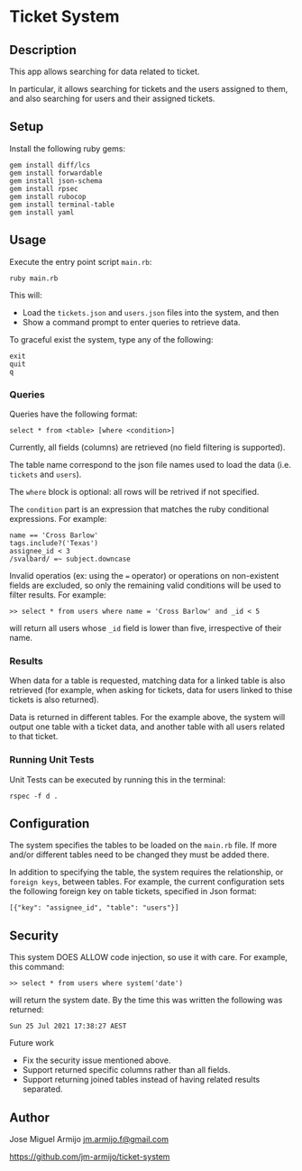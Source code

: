 # Ticket System

## Description

This app allows searching for data related to ticket.

In particular, it allows searching for tickets and the users assigned to them, and also searching for users and their assigned tickets.

## Setup

Install the following ruby gems:

```
gem install diff/lcs
gem install forwardable
gem install json-schema
gem install rpsec
gem install rubocop
gem install terminal-table
gem install yaml
```

## Usage

Execute the entry point script `main.rb`:

```
ruby main.rb
```

This will:

* Load the `tickets.json` and `users.json` files into the system, and then
* Show a command prompt to enter queries to retrieve data.

To graceful exist the system, type any of the following:

```
exit
quit
q
```

### Queries

Queries have the following format:

```
select * from <table> [where <condition>]
```

Currently, all fields (columns) are retrieved (no field filtering is supported).

The table name correspond to the json file names used to load the data (i.e. `tickets` and `users`).

The `where` block is optional: all rows will be retrived if not specified.

The `condition` part is an expression that matches the ruby conditional expressions. For example:

```
name == 'Cross Barlow'
tags.include?('Texas')
assignee_id < 3
/svalbard/ =~ subject.downcase
```

Invalid operatios (ex: using the `=` operator) or operations on non-existent fields are excluded, so only the remaining valid conditions will be used to filter results. For example:

```
>> select * from users where name = 'Cross Barlow' and _id < 5
```

will return all users whose `_id` field is lower than five, irrespective of their name.

### Results

When data for a table is requested, matching data for a linked table is also retrieved (for example, when asking for tickets, data for users linked to thise tickets is also returned).

Data is returned in different tables. For the example above, the system will output one table with a ticket data, and another table with all users related to that ticket.

### Running Unit Tests

Unit Tests can be executed by running this in the terminal:

```
rspec -f d .
```

## Configuration

The system specifies the tables to be loaded on the `main.rb` file. If more and/or different tables need to be changed they must be added there.

In addition to specifying the table, the system requires the relationship, or `foreign keys`, between tables. For example, the current configuration sets the following foreign key on table tickets, specified in Json format:

```
[{"key": "assignee_id", "table": "users"}]
```

## Security

This system DOES ALLOW code injection, so use it with care. For example, this command:

```
>> select * from users where system('date')
```

will return the system date. By the time this was written the following was returned:

```
Sun 25 Jul 2021 17:38:27 AEST
```

Future work

* Fix the security issue mentioned above.
* Support returned specific columns rather than all fields.
* Support returning joined tables instead of having related results separated.

## Author

Jose Miguel Armijo <jm.armijo.f@gmail.com>

https://github.com/jm-armijo/ticket-system
